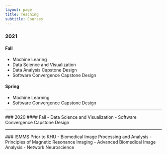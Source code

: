 ```yaml
---
layout: page
title: Teaching
subtitle: Courses
---
```

### 2021
#### Fall
- Machine Learing
- Data Science and Visualization 
- Data Analysis Capstone Design
- Software Convergence Capstone Design

#### Spring
- Machine Learning 
- Software Convergence Capstone Design 

<hr>
### 2020
#### Fall
- Data Science and Visualization 
- Software Convergence Capstone Design 

<hr>
### ISMMS Prior to KHU
- Biomedical Image Processing and Analysis 
- Principles of Magnetic Resonance Imaging
- Advanced Biomedical Image Analysis
- Network Neuroscience
